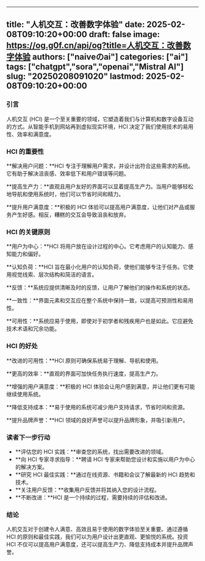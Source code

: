 
---
title: "人机交互：改善数字体验"
date: 2025-02-08T09:10:20+00:00
draft: false
image: https://og.g0f.cn/api/og?title=人机交互：改善数字体验
authors: ["naiveのai"]
categories: ["ai"]
tags: ["chatgpt","sora","openai","Mistral AI"]
slug: "20250208091020"
lastmod: 2025-02-08T09:10:20+00:00
---
### 引言

人机交互 (HCI) 是一个至关重要的领域，它塑造着我们与计算机和数字设备互动的方式。从智能手机到网站再到虚拟现实环境，HCI 决定了我们使用技术的易用性、效率和满意度。

### HCI 的重要性

**解决用户问题：**HCI 专注于理解用户需求，并设计出符合这些需求的系统。它有助于解决沮丧感、效率低下和用户错误等问题。

**提高生产力：**直观且用户友好的界面可以显着提高生产力。当用户能够轻松地导航和使用系统时，他们可以节省时间和精力。

**提升用户满意度：**积极的 HCI 体验可以提高用户满意度，让他们对产品或服务产生好感。相反，糟糕的交互会导致沮丧和放弃。

### HCI 的关键原则

**用户为中心：**HCI 将用户放在设计过程的中心。它考虑用户的认知能力、感知能力和偏好。

**认知负荷：**HCI 旨在最小化用户的认知负荷，使他们能够专注于任务。它使用视觉线索、层次结构和简洁的语言。

**反馈：**系统应提供清晰及时的反馈，让用户了解他们的操作和系统的状态。

**一致性：**界面元素和交互应在整个系统中保持一致，以提高可预测性和易用性。

**可用性：**系统应易于使用，即使对于初学者和残疾用户也是如此。它应避免技术术语和冗余功能。

### HCI 的好处

**改进的可用性：**HCI 原则可确保系统易于理解、导航和使用。

**更高的效率：**直观的界面可加快任务执行速度，提高生产力。

**增强的用户满意度：**积极的 HCI 体验会让用户感到满意，并让他们更有可能继续使用系统。

**降低支持成本：**易于使用的系统可减少用户支持请求，节省时间和资源。

**提升品牌声誉：**HCI 领域的良好声誉可以提升品牌形象，并吸引新用户。

### 读者下一步行动

* **评估您的 HCI 实践：**审查您的系统，找出需要改进的领域。
* **向 HCI 专家寻求指导：**聘请 HCI 专家来帮助您设计和实施以用户为中心的解决方案。
* **研究 HCI 最佳实践：**通过在线资源、书籍和会议了解最新的 HCI 趋势和技术。
* **关注用户反馈：**收集用户反馈并将其纳入您的设计流程。
* **不断改进：**HCI 是一个持续的过程，需要持续的评估和改进。

### 结论

人机交互对于创建令人满意、高效且易于使用的数字体验至关重要。通过遵循 HCI 的原则和最佳实践，我们可以为用户设计出更直观、更愉悦的系统。投资 HCI 不仅可以提高用户满意度，还可以提高生产力、降低支持成本并提升品牌声誉。